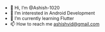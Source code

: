 - 👋 Hi, I’m @Ashish-1020
- 👀 I’m interested in Android Development
- 🌱 I’m currently learning Flutter
- 📫 How to reach me ashishvid@gmail.com


<!---
Ashish-1020/Ashish-1020 is a ✨ special ✨ repository because its `README.md` (this file) appears on your GitHub profile.
You can click the Preview link to take a look at your changes.
--->
